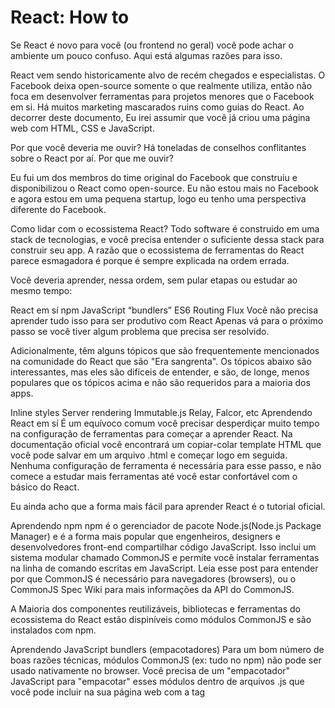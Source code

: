 # React: How to

Se React é novo para você (ou frontend no geral) você pode achar o ambiente um pouco confuso. Aqui está algumas razões para isso.

React vem sendo historicamente alvo de recém chegados e especialistas.
O Facebook deixa open-source somente o que realmente utiliza, então não foca em desenvolver ferramentas para projetos menores que o Facebook em si.
Há muitos marketing mascarados ruins como guias do React.
Ao decorrer deste documento, Eu irei assumir que você já criou uma página web com HTML, CSS e JavaScript.

Por que você deveria me ouvir?
Há toneladas de conselhos conflitantes sobre o React por aí. Por que me ouvir?

Eu fui um dos membros do time original do Facebook que construiu e disponibilizou o React como open-source. Eu não estou mais no Facebook e agora estou em uma pequena startup, logo eu tenho uma perspectiva diferente do Facebook.

Como lidar com o ecossistema React?
Todo software é construido em uma stack de tecnologias, e você precisa entender o suficiente dessa stack para construir seu app. A razão que o ecossistema de ferramentas do React parece esmagadora é porque é sempre explicada na ordem errada.

Você deveria aprender, nessa ordem, sem pular etapas ou estudar ao mesmo tempo:

React em sí
npm
JavaScript “bundlers”
ES6
Routing
Flux
Você não precisa aprender tudo isso para ser produtivo com React Apenas vá para o próximo passo se você tiver algum problema que precisa ser resolvido.

Adicionalmente, têm alguns tópicos que são frequentemente mencionados na comunidade do React que são "Era sangrenta". Os tópicos abaixo são interessantes, mas eles são difíceis de entender, e são, de longe, menos populares que os tópicos acima e não são requeridos para a maioria dos apps.

Inline styles
Server rendering
Immutable.js
Relay, Falcor, etc
Aprendendo React em sí
É um equívoco comum você precisar desperdiçar muito tempo na configuração de ferramentas para começar a aprender React. Na documentação oficial você encontrará um copiar-colar template HTML que você pode salvar em um arquivo .html e começar logo em seguida. Nenhuma configuração de ferramenta é necessária para esse passo, e não comece a estudar mais ferramentas até você estar confortável com o básico do React.

Eu ainda acho que a forma mais fácil para aprender React é o tutorial oficial.

Aprendendo npm
npm é o gerenciador de pacote Node.js(Node.js Package Manager) e é a forma mais popular que engenheiros, designers e desenvolvedores front-end compartilhar código JavaScript. Isso inclui um sistema modular chamado CommonJS e permite você instalar ferramentas na linha de comando escritas em JavaScript. Leia esse post para entender por que CommonJS é necessário para navegadores (browsers), ou o CommonJS Spec Wiki para mais informações da API do CommonJS.

A Maioria dos componentes reutilizáveis, bibliotecas e ferramentas do ecossistema do React estão dispiníveis como módulos CommonJS e são instalados com npm.

Aprendendo JavaScript bundlers (empacotadores)
Para um bom número de boas razões técnicas, módulos CommonJS (ex: tudo no npm) não pode ser usado nativamente no browser. Você precisa de um "empacotador" JavaScript para "empacotar" esses módulos dentro de arquivos .js que você pode incluir na sua página web com a tag <script>

Exemplos de empacotadores JavaScript são webpack e browserify. Ambos são boas escolhas, mas eu prefiro webpack pois possue funcionalidades que fazem o desenvolvimento muito mais fácil. Mesmo a documentação sendo confusa, eu tenho um plug-and-play template para começar e eu escrevi um guia webpack como-fazer para casos mais complexos.

Uma coisa para manter em mente: CommonJSusa a função require() para importar módulos, então muitas pessoas ficam confusas e pensam que tem algo haver com o projeto chamado require.js. Para um bom número de razões tecnicas, eu gostaria de sugerir que você evitasse require.js. Ele também não é muito popular no ecossistema do React.

Aprendendo ES6
Além do JSX (o qual você aprendeu no tutorial do React), você pode achar alguns exemplos engraçados no React. Isso é conhecido como ES6, que é a última versão do JavaScript que talvez você ainda não tenha aprendido. Já que é tão novo, não é suportado nos browsers ainda, mas o seu empacotador (bundler) pode traduzir pra você com a configuração adequada.

Se você quer apenas fazer as coisas acontecerem no React, você pode pular o aprendizado de ES6, ou tentar entender no caminho.

Talvez você tenha ouvido que classes ES6 são preferidas para criar componentes React. Isso não é verdade. A maioria das pessoas (incluindo o Facebook) estão usando React.createClass().

Aprendendo routing (fazer rotas)
“Single-page applications” (Aplicações de uma única página) são os objetivos nos dias de hoje. São páginas web que carregam apenas uma vez, e quando o usuário clica em um link ou em um botão, o JavaScript compila a página e atualiza a barra de endereço, mas a página web não é atualizada. O gerenciamento da barra de endereço é feito por algo chamado router (roteador).

O roteador mais popular no ecosistema do React é react-router. Se você está construindo uma single-page application, utilize isso a não ser que você tenha uma boa razão para não fazer.

Não utilize o roteador se você não estiver construindo uma single-page application. A maioria dos projetos começam com componentes pequenos dentro de uma grande aplicação de qualquer forma.

Aprendendo Flux
Você provavelmente já ouviu falar sobre "head" do Flux. Tem uma tonelada de mal entendidos sobre Flux por aí.

Muita gente começa a construir um app e gostaria de definir seu próprio modelo de dados, e pensam que precisam usar Flux para fazer isso. Assim é uma forma errada de adotar o Flux. O Flux só deveria ser adicionado quando muitos componentes já foram cosntruídos.

Os componentes React são arranjados em hierarquia. A maioria das vezes, seu modelo de dados também segue uma hierarquia. Nessa situação o Flux te adiciona muita coisa. As vezes não há hierarquia no seu modelo de dados. Quando seus componentes React começam a receber props (propriedades) que parecem estranhas, ou você possue um pequeno número de componentes começando a ficar muito complexo, talvez você queira dar uma olhada no Flux.

Você saberá quando precisará do Flux. Se você não está certo se precisa disso, você realmente não precisa disso.

Se você decidiu usar Flux, a biblioteca mais popular e melhor documentada é Redux. Há muitas outras alternativas por aí, e você ficará tentado a avalizar a maioria deles, mas meu conselho é para você ficar apenas no mais popular.

Aprendendo inline styles
Antes do React, muita gente reutiliza estilos de CSS com complicados processadores de style sheets (folhas de estilo) como SASS. Como React faz escritas de componentes reutilizáveis facilmente, sua folha de estilo pode ser menos complicada. A maioria da comunidade (me incluindo) estão esperimentando se livrar de folhas de estilos altogether (tudo em uma só).

Essa é uma idéia bastante louca por bom número de razões. Faz com que media queries fiquem mais difíceis, e é possível que tenha uma limitação ao usar essa técnica. Quando começando com React, apenas coloque estilho nas coisas como você geralmente faria.

Uma vez que você já tem idéia de como React funciona, você pode olhar por técnicas alternativas. Uma bem popular é BEM. Eu recomendo você descartar seu pré-processador de CSS, já que React disponibiliza uma forma mais poderosa de reusar styles (reutilizando componentes), e o seu empacotador JavaScript pode gerar folhas de estilo mais eficientes pra você (Eu te dou um exemplo sobre isso no OSCON). Dito isso, React, como toda biblioteca JavaScript, funcionará bem com um pré-processador CSS.

Alternativamente, você também pode usar Módulos CSS, mais especificamente react-css-modules. Com módulos CSS você ainda escreverá CSS (ou SASS/LESS/Stylus), mas você pode gereciar e fazer seus arquivos CSS como você faria inline styles no React. E você não precisará se preocupar em gerenciar o nom de de classes usando metodologias como BEM, pois isso será cuidado sob os panos quando utilizado o sistema de módulos.

Aprendendo server rendering (renderização de servidor)
Renderização de servidor é geralmente chamado de "universal" ou "isomorphic" JS. Isso quer dizer que você pode pegar seus componentes React e renderizá-los em um HTML estático no servidor. Isso melhora a performance inicial porque o usuário não precisa esperar pelo JS para fazer o download para visualizar a interface inicial, e o React pode reutilizar o HTML renderizado no servidor, logo não é necessário gerar isso no lado do cliente.

Você apenas precisa renderizar no servidor se você perceber que a renderização inicial está muito lenta ou se você voque quer melhorar o sistema de ranking de busca. Enquando for verdade que o Google agora indexa conteúdo renderizado no cliente, a partir de janeiro de 2016 todo tempo é mensurado e o ranking sofre um efeito negativamente, potencialemnte por causa da penalidade na renderização do lado do cliente.

Renderização no lado do servidor ainda requer uma grande quantidade de ferramentas para fazer corretamente. Já que transparentemente suporta componentes React escritos sem foco na renderização no lado do servidor, você deveria primeiramente construir seu app e se preocupar com a renderização do lado do servidor mais tarde. Você não precisa reescrever todos os seus componentes para suportar isso.

Aprendendo Immutable.js
Immutable.js disponibiliza uma série de estrutura de dados que podem ajudar a resolver certos problemas de performance na construção de apps em React. É uma excelente biblioteca, e você provavelmente irá usar muito no avanço dos seus apps, mas é completamente desnecessário até que você tenha uma apreciação em implementações performáticas.

Aprendendo Relay, Falcor etc
São tecnologias que ajudam você a reduzir o número de requisições AJAX. São tecnologias de ponta, então se você não tiver problemas com muitas requisições AJAX, não há necessidade de Relay ou Falcor.

